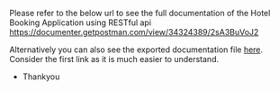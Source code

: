 Please refer to the below url to see the full documentation of the Hotel Booking Application using RESTful api
https://documenter.getpostman.com/view/34324389/2sA3BuVoJ2

Alternatively you can also see the exported documentation file [here](RESTful.postman_collection.json). 
Consider the first link as it is much easier to understand.

- Thankyou
